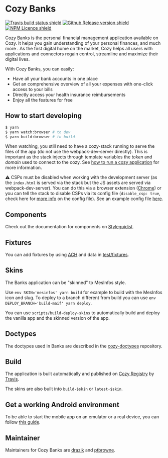 # Cozy Banks

[![Travis build status shield](https://img.shields.io/travis/cozy/cozy-banks.svg?branch=master)](https://travis-ci.org/cozy/cozy-banks)
[![Github Release version shield](https://img.shields.io/github/tag/cozy/cozy-banks.svg)](https://github.com/cozy/cozy-banks/releases)
[![NPM Licence shield](https://img.shields.io/github/license/cozy/cozy-banks.svg)](https://github.com/cozy/cozy-banks/blob/master/LICENSE)

Cozy Banks is the personal financial management application available on Cozy.
It helps you gain understanding of your personal finances, and much more . As
the first digital home on the market, Cozy helps all users with applications
and connectors regain control, streamline and maximize their digital lives.

With Cozy Banks, you can easily:

- Have all your bank accounts in one place
- Get an comprehensive overview of all your expenses with one-click access to
  your bills
- Directly access your health insurance reimbursements
- Enjoy all the features for free

## How to start developing

```bash
$ yarn
$ yarn watch:browser # to dev
$ yarn build:browser # to build
```

When watching, you still need to have a cozy-stack running to serve the files of the app (do not use the webpack-dev-server directly). This is important as the stack injects through template variables the *token* and *domain* used to connect to the cozy. See [how to run a cozy application](https://docs.cozy.io/en/howTos/dev/runCozyDocker/#ephemeral-instance) for more information.

⚠️ CSPs must be disabled when working with the development server (as the `index.html` is served via the stack but the JS assets are served via webpack-dev-server). You can do this via a browser extension ([Chrome](https://chrome.google.com/webstore/detail/disable-content-security/ieelmcmcagommplceebfedjlakkhpden)) or you can tell the stack to disable CSPs via its config file (`disable_csp: true`, check here for [more info](https://docs.cozy.io/en/cozy-stack/config/#main-configuration-file) on the config file). See an example config file [here](https://github.com/CPatchane/create-cozy-app/blob/8329c7161a400119076a7e2734191607437f0dcc/packages/cozy-scripts/stack/disableCSP.yaml#L6). 

## Components

Check out the documentation for components on [Styleguidist](https://ptbrowne.github.io/cozy-bank/).

## Fixtures

You can add fixtures by using [ACH](https://github.com/cozy/ACH) and data in [test/fixtures](./test/fixtures).

## Skins

The Banks application can be "skinned" to MesInfos style.

Use `env SKIN='mesinfos' yarn build` for example to build with the MesInfos icon and slug. To deploy to a branch different from build you can use `env DEPLOY_BRANCH='build-maif' yarn deploy`.

You can use `scripts/build-deploy-skins` to automatically build and deploy
the vanilla app and the skinned version of the app.

## Doctypes

The doctypes used in Banks are described in the [cozy-doctypes](https://github.com/cozy/cozy-doctypes/blob/master/docs/io.cozy.bank.md) repository.

## Build

The application is built automatically and published on [Cozy Registry](https://apps-registry.cozycloud.cc/banks/registry) by [Travis](https://travis-ci.org/cozy/cozy-banks).

The skins are also built into `build-$skin` or `latest-$skin`.

## Get a working Android environment

To be able to start the mobile app on an emulator or a real device, you can follow [this guide](https://gist.github.com/drazik/11dfe2014a6b967821df93b9e10353f4).

## Maintainer

Maintainers for Cozy Banks are [drazik](https://github.com/drazik) and [ptbrowne](https://github.com/ptbrowne).
